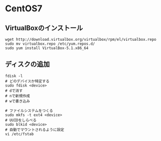 # CentOS7

## VirtualBoxのインストール
```
wget http://download.virtualbox.org/virtualbox/rpm/el/virtualbox.repo
sudo mv virtualbox.repo /etc/yum.repos.d/
sudo yum install VirtualBox-5.1.x86_64
```

## ディスクの追加
```
fdisk -l
# どのデバイスか特定する
sudo fdisk <device>
# dで消す
# nで新規作成
# wで書き込み

# ファイルシステムをつくる
sudo mkfs -t ext4 <device>
# UUIDをしらべる
sudo blkid <device> 
# 自動でマウントされるように設定
vi /etc/fstab
```
